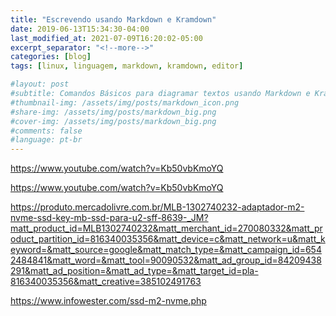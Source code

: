 ```yaml
---
title: "Escrevendo usando Markdown e Kramdown"
date: 2019-06-13T15:34:30-04:00
last_modified_at: 2021-07-09T16:20:02-05:00
excerpt_separator: "<!--more-->"
categories: [blog]
tags: [linux, linguagem, markdown, kramdown, editor]

#layout: post
#subtitle: Comandos Básicos para diagramar textos usando Markdown e Kramdown
#thumbnail-img: /assets/img/posts/markdown_icon.png
#share-img: /assets/img/posts/markdown_big.png
#cover-img: /assets/img/posts/markdown_big.png
#comments: false
#language: pt-br
---
```






https://www.youtube.com/watch?v=Kb50vbKmoYQ



https://www.youtube.com/watch?v=Kb50vbKmoYQ


https://produto.mercadolivre.com.br/MLB-1302740232-adaptador-m2-nvme-ssd-key-mb-ssd-para-u2-sff-8639-_JM?matt_product_id=MLB1302740232&matt_merchant_id=270080332&matt_product_partition_id=816340035356&matt_device=c&matt_network=u&matt_keyword=&matt_source=google&matt_match_type=&matt_campaign_id=6542484841&matt_word=&matt_tool=90090532&matt_ad_group_id=84209438291&matt_ad_position=&matt_ad_type=&matt_target_id=pla-816340035356&matt_creative=385102491763


https://www.infowester.com/ssd-m2-nvme.php





